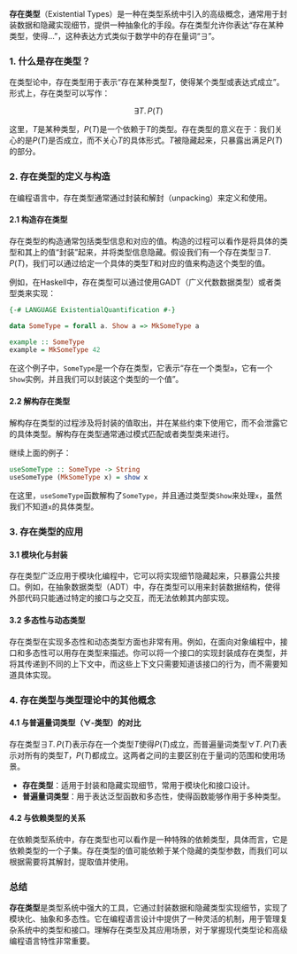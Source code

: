 **存在类型**（Existential Types）是一种在类型系统中引入的高级概念，通常用于封装数据和隐藏实现细节，提供一种抽象化的手段。存在类型允许你表达“存在某种类型，使得...”，这种表达方式类似于数学中的存在量词“∃”。

### 1. 什么是存在类型？

在类型论中，存在类型用于表示“存在某种类型$T$，使得某个类型或表达式成立”。形式上，存在类型可以写作：

$$
\exists T. \, P(T)
$$

这里，$T$是某种类型，$P(T)$是一个依赖于$T$的类型。存在类型的意义在于：我们关心的是$P(T)$是否成立，而不关心$T$的具体形式。$T$被隐藏起来，只暴露出满足$P(T)$的部分。

### 2. 存在类型的定义与构造

在编程语言中，存在类型通常通过封装和解封（unpacking）来定义和使用。

#### 2.1 构造存在类型

存在类型的构造通常包括类型信息和对应的值。构造的过程可以看作是将具体的类型和其上的值“封装”起来，并将类型信息隐藏。假设我们有一个存在类型$\exists T. \, P(T)$，我们可以通过给定一个具体的类型$T$和对应的值来构造这个类型的值。

例如，在Haskell中，存在类型可以通过使用GADT（广义代数数据类型）或者类型类来实现：

```haskell
{-# LANGUAGE ExistentialQuantification #-}

data SomeType = forall a. Show a => MkSomeType a

example :: SomeType
example = MkSomeType 42
```

在这个例子中，`SomeType`是一个存在类型，它表示“存在一个类型`a`，它有一个`Show`实例，并且我们可以封装这个类型的一个值”。

#### 2.2 解构存在类型

解构存在类型的过程涉及将封装的值取出，并在某些约束下使用它，而不会泄露它的具体类型。解构存在类型通常通过模式匹配或者类型类来进行。

继续上面的例子：

```haskell
useSomeType :: SomeType -> String
useSomeType (MkSomeType x) = show x
```

在这里，`useSomeType`函数解构了`SomeType`，并且通过类型类`Show`来处理`x`，虽然我们不知道`x`的具体类型。

### 3. 存在类型的应用

#### 3.1 模块化与封装

存在类型广泛应用于模块化编程中，它可以将实现细节隐藏起来，只暴露公共接口。例如，在抽象数据类型（ADT）中，存在类型可以用来封装数据结构，使得外部代码只能通过特定的接口与之交互，而无法依赖其内部实现。

#### 3.2 多态性与动态类型

存在类型在实现多态性和动态类型方面也非常有用。例如，在面向对象编程中，接口和多态性可以用存在类型来描述。你可以将一个接口的实现封装成存在类型，并将其传递到不同的上下文中，而这些上下文只需要知道该接口的行为，而不需要知道具体实现。

### 4. 存在类型与类型理论中的其他概念

#### 4.1 与普遍量词类型（∀-类型）的对比

存在类型$\exists T. \, P(T)$表示存在一个类型$T$使得$P(T)$成立，而普遍量词类型$\forall T. \, P(T)$表示对所有的类型$T$，$P(T)$都成立。这两者之间的主要区别在于量词的范围和使用场景。

- **存在类型**：适用于封装和隐藏实现细节，常用于模块化和接口设计。
- **普遍量词类型**：用于表达泛型函数和多态性，使得函数能够作用于多种类型。

#### 4.2 与依赖类型的关系

在依赖类型系统中，存在类型也可以看作是一种特殊的依赖类型，具体而言，它是依赖类型的一个子集。存在类型的值可能依赖于某个隐藏的类型参数，而我们可以根据需要将其解封，提取值并使用。

### 总结

**存在类型**是类型系统中强大的工具，它通过封装数据和隐藏类型实现细节，实现了模块化、抽象和多态性。它在编程语言设计中提供了一种灵活的机制，用于管理复杂系统中的类型和接口。理解存在类型及其应用场景，对于掌握现代类型论和高级编程语言特性非常重要。